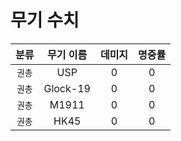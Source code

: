 # 무기 수치
| 분류 | 무기 이름 | 데미지 | 명중률 |
| :---: | :---: | :---: | :---: |
| `권총` | USP | 0 | 0 |
| `권총` | Glock-19 | 0 | 0 |
| `권총` | M1911 | 0 | 0 |
| `권총` | HK45 | 0 | 0 |

